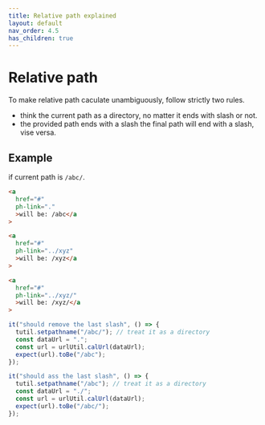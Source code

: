```yaml
---
title: Relative path explained
layout: default
nav_order: 4.5
has_children: true
---
```


# Relative path

To make relative path caculate unambiguously, follow strictly two rules.

- think the current path as a directory, no matter it ends with slash or not.
- the provided path ends with a slash the final path will end with a slash, vise versa.

## Example

if current path is `/abc/`.

```html
<a
  href="#"
  ph-link="."
  >will be: /abc</a
>
```

```html
<a
  href="#"
  ph-link="../xyz"
  >will be: /xyz</a
>
```

```html
<a
  href="#"
  ph-link="../xyz/"
  >will be: /xyz/</a
>
```

```typescript
it("should remove the last slash", () => {
  tutil.setpathname("/abc/"); // treat it as a directory
  const dataUrl = ".";
  const url = urlUtil.calUrl(dataUrl);
  expect(url).toBe("/abc");
});

it("should ass the last slash", () => {
  tutil.setpathname("/abc"); // treat it as a directory
  const dataUrl = "./";
  const url = urlUtil.calUrl(dataUrl);
  expect(url).toBe("/abc/");
});
```
